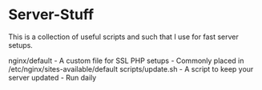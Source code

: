 # Server-Stuff

This is a collection of useful scripts and such that I use for fast server setups.

nginx/default - A custom file for SSL PHP setups - Commonly placed in /etc/nginx/sites-available/default
scripts/update.sh - A script to keep your server updated - Run daily
